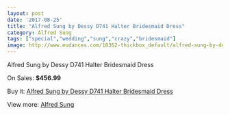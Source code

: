 ```yaml
---
layout: post
date: '2017-08-25'
title: "Alfred Sung by Dessy D741 Halter Bridesmaid Dress"
category: Alfred Sung
tags: ["special","wedding","sung","crazy","bridesmaid"]
image: http://www.eudances.com/18362-thickbox_default/alfred-sung-by-dessy-d741-halter-bridesmaid-dress.jpg
---
```

Alfred Sung by Dessy D741 Halter Bridesmaid Dress

On Sales: **$456.99**
<a href="https://www.eudances.com/en/alfred-sung/5405-alfred-sung-by-dessy-d741-halter-bridesmaid-dress.html"><amp-img layout="responsive" width="600" height="600" src="//www.eudances.com/18362-thickbox_default/alfred-sung-by-dessy-d741-halter-bridesmaid-dress.jpg" alt="Alfred Sung by Dessy D741 Halter Bridesmaid Dress 0" /></a>
<a href="https://www.eudances.com/en/alfred-sung/5405-alfred-sung-by-dessy-d741-halter-bridesmaid-dress.html"><amp-img layout="responsive" width="600" height="600" src="//www.eudances.com/18363-thickbox_default/alfred-sung-by-dessy-d741-halter-bridesmaid-dress.jpg" alt="Alfred Sung by Dessy D741 Halter Bridesmaid Dress 1" /></a>

Buy it: [Alfred Sung by Dessy D741 Halter Bridesmaid Dress](https://www.eudances.com/en/alfred-sung/5405-alfred-sung-by-dessy-d741-halter-bridesmaid-dress.html "Alfred Sung by Dessy D741 Halter Bridesmaid Dress")

View more: [Alfred Sung](https://www.eudances.com/en/52-alfred-sung "Alfred Sung")